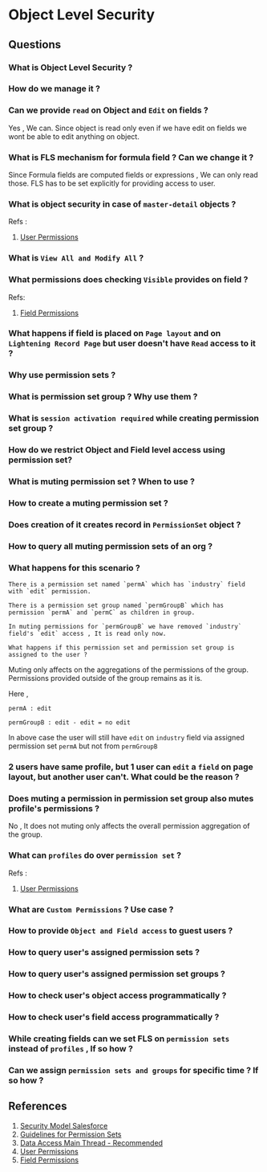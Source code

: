 # Object Level Security

## Questions

### What is Object Level Security ?
### How do we manage it ?
### Can we provide `read` on Object and `Edit` on fields ?
Yes , We can. Since object is read only even if we have edit on fields we wont be able to edit anything on object.
### What is FLS mechanism for formula field ? Can we change it ?
Since Formula fields are computed fields or expressions , We can only read those. FLS has to be set explicitly for providing access to user. 
### What is object security in case of `master-detail` objects ?
Refs : 
1. [User Permissions](https://help.salesforce.com/s/articleView?id=sf.permissions_about_users_access.htm&type=5)

### What is `View All and Modify All` ?
### What permissions does checking `Visible` provides on field ?
Refs: 
1. [Field Permissions](https://help.salesforce.com/s/articleView?id=sf.users_profiles_field_perms.htm&type=5)

### What happens if field is placed on `Page layout` and on `Lightening Record Page` but user doesn't have `Read` access to it ?

### Why use permission sets ?
### What is permission set group ? Why use them ?
### What is `session activation required` while creating permission set group ?
### How do we restrict Object and Field level access using permission set?
### What is muting permission set ? When to use ?
### How to create a muting permission set ?
### Does creation of it creates record in `PermissionSet` object ? 

### How to query all muting permission sets of an org ?

### What happens for this scenario ?

    There is a permission set named `permA` which has `industry` field with `edit` permission.

    There is a permission set group named `permGroupB` which has permission `permA` and `permC` as children in group.

    In muting permissions for `permGroupB` we have removed `industry` field's `edit` access , It is read only now.

    What happens if this permission set and permission set group is assigned to the user ? 

Muting only affects on the aggregations of the permissions of the group.
Permissions provided outside of the group remains as it is.

Here ,

`permA : edit`

`permGroupB : edit - edit = no edit`

In above case the user will still have `edit` on `industry` field via assigned permission set `permA` but not from `permGroupB`

### 2 users have same profile, but 1 user can `edit` a `field` on page layout, but another user can't. What could be the reason ?

### Does muting a permission in permission set group also mutes profile's permissions ?

No , It does not muting only affects the overall permission aggregation of the group. 

### What can `profiles` do over `permission set` ?
Refs : 
1. [User Permissions](https://help.salesforce.com/s/articleView?id=sf.permissions_about_users_access.htm&type=5)

### What are `Custom Permissions` ? Use case ?

### How to provide `Object and Field access` to guest users ? 

### How to query user's assigned permission sets ?

### How to query user's assigned permission set groups ?

### How to check user's object access programmatically ?

### How to check user's field access programmatically ?

### While creating fields can we set FLS on `permission sets` instead of `profiles` , If so how ?

### Can we assign `permission sets and groups` for specific time ? If so how ? 

## References
1. [Security Model Salesforce](https://developer.salesforce.com/blogs/developer-relations/2017/04/salesforce-data-security-model-explained-visually)
1. [Guidelines for Permission Sets](https://help.salesforce.com/s/articleView?id=sf.perm_sets_best_practices.htm&type=5)
1. [Data Access Main Thread - Recommended](https://help.salesforce.com/s/articleView?id=sf.security_data_access_mgmt.htm&type=5)
1. [User Permissions](https://help.salesforce.com/s/articleView?id=sf.permissions_about_users_access.htm&type=5)
1. [Field Permissions](https://help.salesforce.com/s/articleView?id=sf.users_profiles_field_perms.htm&type=5)
